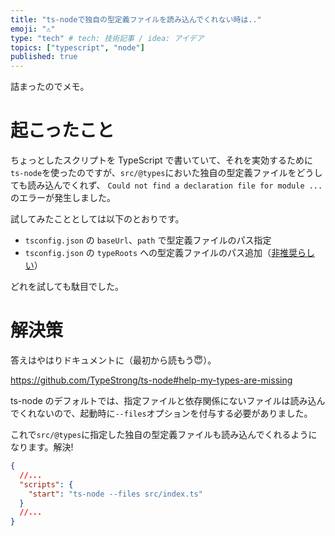 ```yaml
---
title: "ts-nodeで独自の型定義ファイルを読み込んでくれない時は.."
emoji: "⚠️"
type: "tech" # tech: 技術記事 / idea: アイデア
topics: ["typescript", "node"]
published: true
---
```


詰まったのでメモ。

# 起こったこと

ちょっとしたスクリプトを TypeScript で書いていて、それを実効するために`ts-node`を使ったのですが、`src/@types`においた独自の型定義ファイルをどうしても読み込んでくれず、 `Could not find a declaration file for module ...`のエラーが発生しました。

試してみたこととしては以下のとおりです。

- `tsconfig.json` の `baseUrl`、`path` で型定義ファイルのパス指定
- `tsconfig.json` の `typeRoots` への型定義ファイルのパス追加（[非推奨らしい](https://qiita.com/tetradice/items/b89a5dd41fcebf96379e)）

どれを試しても駄目でした。

# 解決策

答えはやはりドキュメントに（最初から読もう😇）。

https://github.com/TypeStrong/ts-node#help-my-types-are-missing

ts-node のデフォルトでは、指定ファイルと依存関係にないファイルは読み込んでくれないので、起動時に`--files`オプションを付与する必要がありました。

これで`src/@types`に指定した独自の型定義ファイルも読み込んでくれるようになります。解決!


```json:package.json
{
  //...
  "scripts": {
    "start": "ts-node --files src/index.ts"
  }
  //...
}
```